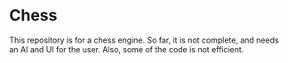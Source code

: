 # Chess
This repository is for a chess engine. So far, it is not complete, and needs an AI and UI for the user. Also, some of the code is not efficient.
